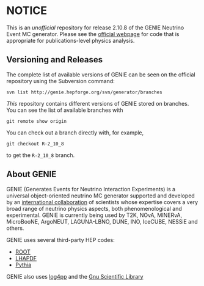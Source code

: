 # NOTICE

This is an _unofficial_ repository for release 2.10.8 of the GENIE Neutrino 
Event MC generator. Please see the [official webpage](http://genie.hepforge.org)
for code that is appropriate for publications-level physics analysis. 

## Versioning and Releases

The complete list of available versions of GENIE can be seen on the official
repository using the Subversion command:

    svn list http://genie.hepforge.org/svn/generator/branches

_This_ repository contains different versions of GENIE stored on branches.
You can see the list of available branches with

    git remote show origin

You can check out a branch directly with, for example, 

    git checkout R-2_10_8

to get the `R-2_10_8` branch.

## About GENIE

GENIE (Generates Events for Neutrino Interaction Experiments) is a universal 
object-oriented neutrino MC generator supported and developed by an [international 
collaboration](http://genie.hepforge.org/collaboration.html) of scientists whose 
expertise covers a very broad range of neutrino  physics aspects, both 
phenomenological and experimental. GENIE is currently being 
used by T2K, NOvA, MINERvA, MicroBooNE, ArgoNEUT, LAGUNA-LBNO, DUNE, INO, IceCUBE, 
NESSiE and others. 

GENIE uses several third-party HEP codes:

* [ROOT](http://root.cern.ch)
* [LHAPDF](https://lhapdf.hepforge.org)
* [Pythia](http://home.thep.lu.se/~torbjorn/Pythia.html)

GENIE also uses [log4pp](http://log4cpp.sourceforge.net) and the [Gnu 
Scientific Library](http://www.gnu.org/software/gsl/)
